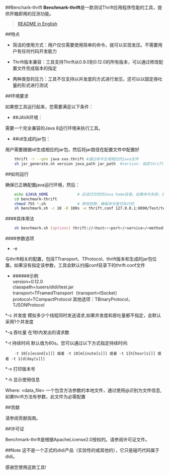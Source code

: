 ##Benchark-thrift
**Benchmark-thrift**是一款测试Thrift应用程序性能的工具，提供开箱即用的压测功能。
> [README in English](README_EN.md)

##特点

 * 简洁的使用方式：用户仅仅需要使用简单的命令，就可以实现发压。不需要用户有任何代码开发能力  

 * Thrift版本兼容：工具支持Thrift从0.9.0到0.12.0的所有版本，可以通过修改配置文件完成版本的指定  
 
 * 两种类型的压力：工具不仅支持以并发度的方式进行发压，还可以以固定吞吐量的形式进行测试  

##环境要求

如果想工具运行起来，您需要满足以下条件：

 * ##JAVA环境：

需要一个完全兼容的Java 8运行环境来执行工具。

 * ##idl生成的jar包：

用户需要跟据idl生成相应的jar包，然后将jar路径在配置文件中配置好
```bash
    thrift -r --gen java xxx.thrift #通过命令生成相应的java文件
    sh jar_generate.sh version java_path jar_path  #version: 指定thrift版本，java_path:指定执行完上条命令所生成的java文件夹路径，jar_path:指定最终的jar包的位置和名称
```        

##如何运行

确保已正确配置java运行环境，然后：

```bash
    echo $JAVA_HOME             # 应该打印您的Java home目录。如果命令失败，则需要安装Java环境。Java下载 https://www.oracle.com/technetwork/java/javase/downloads/index.html
    cd benchmark-thrift
    chmod 755 *.sh              # 修改权限，确保命令是可执行的
    sh benchmark.sh -c 10 -D 100s -e thrift.conf 127.0.0.1:8090/Test/test?@dataFile # 如果持续时间和压力类型没有指定，会默认按照1个并发的强度进行1分钟测试
```

####具体用法
```bash
    sh benchmark.sh [options] thrift://<host>:<port>/<service>/<method>[?@<data_file>]
```

####参数选项

 * -e   

与thrift相关的配置，包括TTransport、TProtocol、thrift版本和生成的jar包位置。如果没有指定该参数，工具会默认扫描conf目录下的thrift.conf文件

* ######示例  
        version=0.12.0  
        classpath=/users/didi/test.jar  
        transport=TFramedTransport（transport=tSocket）  
        protocol=TCompactProtocol 其他选项：TBinaryProtocol，TJSONProtocol
        
*-c 并发度 模拟多少个线程同时发送请求,如果并发度和吞吐量都不指定，会默认采用1个并发度

*-q 吞吐量 在1秒内发出的请求数

*-t 持续时间 默认值为60s。您可以通过以下方式指定持续时间:

        -t 10[s[econd[s]]] 或者 -t 10[m[inute[s]]] 或者 -t 1[h[hour[s]]] 或者 -t 1[d[day[s]]]
        
*-v 打印版本号

*-h 显示使用信息

Where:
   <data_file> 一个包含方法参数的本地文件，通过使用@识别为文件信息,如果thrift方法有参数，此文件为必需配置


##贡献

请参阅贡献指南。

##许可证

Benchmark-thrift是根据ApacheLicense2.0授权的。请参阅许可证文件。

##Note
这不是一个正式的didi产品（实验性的或其他的），它只是碰巧代码属于didi。

感谢您使用这款工具!
